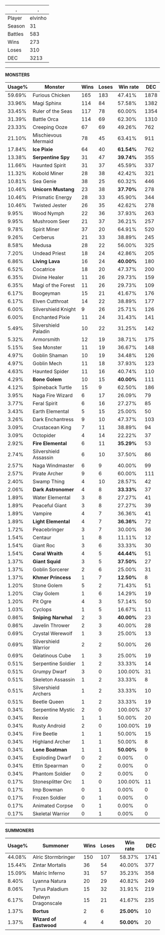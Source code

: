 .|.
|-|-
Player|elvinho
Season|31
Battles|583
Wins|273
Loses|310
DEC|3213

---
**MONSTERS**

Usage%|Monster|Wins|Loses|Win rate|DEC|
-|-|-|-|-|-|
59.69%|Furious Chicken|165|183|47.41%|1878|
33.96%|Magi Sphinx|114|84|57.58%|1382|
33.45%|Ruler of the Seas|117|78|60.00%|1354|
31.39%|Battle Orca|114|69|62.30%|1310|
23.33%|Creeping Ooze|67|69|49.26%|762|
21.10%|Mischievous Mermaid|78|45|63.41%|911|
17.84%|**Ice Pixie**|64|40|**61.54%**|762|
13.38%|**Serpentine Spy**|31|47|**39.74%**|355|
11.66%|Haunted Spirit|31|37|45.59%|337|
11.32%|Kobold Miner|28|38|42.42%|321|
10.81%|Sea Genie|38|25|60.32%|446|
10.46%|**Unicorn Mustang**|23|38|**37.70%**|278|
10.46%|Prismatic Energy|28|33|45.90%|344|
10.46%|Twisted Jester|26|35|42.62%|278|
9.95%|Wood Nymph|22|36|37.93%|263|
9.95%|Mushroom Seer|21|37|36.21%|257|
9.78%|Spirit Miner|37|20|64.91%|520|
9.26%|Cerberus|21|33|38.89%|245|
8.58%|Medusa|28|22|56.00%|325|
7.20%|Undead Priest|18|24|42.86%|205|
6.86%|**Living Lava**|16|24|**40.00%**|180|
6.52%|Cocatrice|18|20|47.37%|200|
6.35%|Divine Healer|11|26|29.73%|159|
6.35%|Magi of the Forest|11|26|29.73%|109|
6.17%|Boogeyman|15|21|41.67%|176|
6.17%|Elven Cutthroat|14|22|38.89%|177|
6.00%|Silvershield Knight|9|26|25.71%|126|
6.00%|Enchanted Pixie|11|24|31.43%|141|
5.49%|Silvershield Paladin|10|22|31.25%|142|
5.32%|Armorsmith|12|19|38.71%|175|
5.15%|Sea Monster|11|19|36.67%|148|
4.97%|Goblin Shaman|10|19|34.48%|126|
4.97%|Goblin Mech|11|18|37.93%|123|
4.63%|Haunted Spider|11|16|40.74%|110|
4.29%|**Bone Golem**|10|15|**40.00%**|111|
4.12%|Spineback Turtle|15|9|62.50%|186|
3.95%|Naga Fire Wizard|6|17|26.09%|79|
3.77%|Feral Spirit|6|16|27.27%|85|
3.43%|Earth Elemental|5|15|25.00%|50|
3.26%|Dark Enchantress|9|10|47.37%|103|
3.09%|Crustacean King|7|11|38.89%|94|
3.09%|Octopider|4|14|22.22%|37|
2.92%|**Fire Elemental**|6|11|**35.29%**|53|
2.74%|Silvershield Assassin|6|10|37.50%|86|
2.57%|Naga Windmaster|6|9|40.00%|99|
2.57%|Pirate Archer|9|6|60.00%|111|
2.40%|Swamp Thing|4|10|28.57%|42|
2.06%|**Dark Astronomer**|4|8|**33.33%**|37|
1.89%|Water Elemental|3|8|27.27%|41|
1.89%|Peaceful Giant|3|8|27.27%|39|
1.89%|Vampire|4|7|36.36%|41|
1.89%|**Light Elemental**|4|7|**36.36%**|72|
1.72%|Peacebringer|3|7|30.00%|36|
1.54%|Centaur|1|8|11.11%|12|
1.54%|Giant Roc|3|6|33.33%|30|
1.54%|**Coral Wraith**|4|5|**44.44%**|51|
1.37%|**Giant Squid**|3|5|**37.50%**|27|
1.37%|Goblin Sorcerer|2|6|25.00%|31|
1.37%|**Khmer Princess**|1|7|**12.50%**|8|
1.20%|Stone Golem|5|2|71.43%|51|
1.20%|Clay Golem|1|6|14.29%|19|
1.20%|Pit Ogre|4|3|57.14%|50|
1.03%|Cyclops|1|5|16.67%|11|
0.86%|**Sniping Narwhal**|2|3|**40.00%**|23|
0.86%|Javelin Thrower|2|3|40.00%|28|
0.69%|Crystal Werewolf|1|3|25.00%|13|
0.69%|Silvershield Warrior|2|2|50.00%|26|
0.69%|Gelatinous Cube|1|3|25.00%|19|
0.51%|Serpentine Soldier|1|2|33.33%|14|
0.51%|Grumpy Dwarf|3|0|100.00%|31|
0.51%|Skeleton Assassin|1|2|33.33%|8|
0.51%|Silvershield Archers|1|2|33.33%|10|
0.51%|Beetle Queen|1|2|33.33%|19|
0.34%|Serpentine Mystic|2|0|100.00%|37|
0.34%|Rexxie|1|1|50.00%|20|
0.34%|Rusty Android|2|0|100.00%|19|
0.34%|Fire Beetle|1|1|50.00%|15|
0.34%|Highland Archer|1|1|50.00%|8|
0.34%|**Lone Boatman**|1|1|**50.00%**|9|
0.34%|Exploding Dwarf|0|2|0.00%|0|
0.34%|Ettin Spearman|0|2|0.00%|0|
0.34%|Phantom Soldier|0|2|0.00%|0|
0.17%|Stonesplitter Orc|1|0|100.00%|11|
0.17%|Imp Bowman|0|1|0.00%|0|
0.17%|Frozen Soldier|0|1|0.00%|0|
0.17%|Animated Corpse|0|1|0.00%|0|
0.17%|Skeletal Warrior|0|1|0.00%|0|

---
**SUMMONERS**

Usage%|Summoner|Wins|Loses|Win rate|DEC|
-|-|-|-|-|-|
44.08%|Alric Stormbringer|150|107|58.37%|1741|
15.44%|Zintar Mortalis|36|54|40.00%|377|
15.09%|Malric Inferno|31|57|35.23%|358|
8.40%|Lyanna Natura|20|29|40.82%|249|
8.06%|Tyrus Paladium|15|32|31.91%|219|
6.17%|Delwyn Dragonscale|15|21|41.67%|235|
1.37%|**Bortus**|2|6|**25.00%**|10|
1.37%|**Wizard of Eastwood**|4|4|**50.00%**|20|
